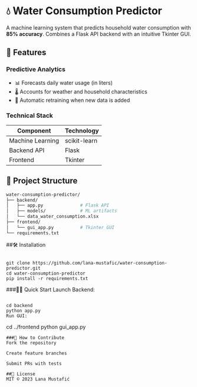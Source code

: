# 💧 Water Consumption Predictor

A machine learning system that predicts household water consumption with **85% accuracy**. Combines a Flask API backend with an intuitive Tkinter GUI.

## 🚀 Features

### Predictive Analytics
- 📊 Forecasts daily water usage (in liters)
- 🌡️ Accounts for weather and household characteristics
- 🔄 Automatic retraining when new data is added

### Technical Stack
| Component          | Technology |
|--------------------|------------|
| Machine Learning   | scikit-learn |
| Backend API        | Flask      |
| Frontend           | Tkinter    |

## 📂 Project Structure

```bash
water-consumption-predictor/
├── backend/
│   ├── app.py              # Flask API
│   ├── models/             # ML artifacts
│   └── data_water_consumption.xlsx
├── frontend/
│   └── gui_app.py          # Tkinter GUI
└── requirements.txt

```

##🛠️ Installation
```

git clone https://github.com/lana-mustafic/water-consumption-predictor.git
cd water-consumption-predictor
pip install -r requirements.txt

```

###🏃‍♂️ Quick Start
Launch Backend:

```

cd backend
python app.py
Run GUI:

```
cd ../frontend
python gui_app.py

```
###🤝 How to Contribute
Fork the repository

Create feature branches

Submit PRs with tests

##📜 License
MIT © 2023 Lana Mustafić